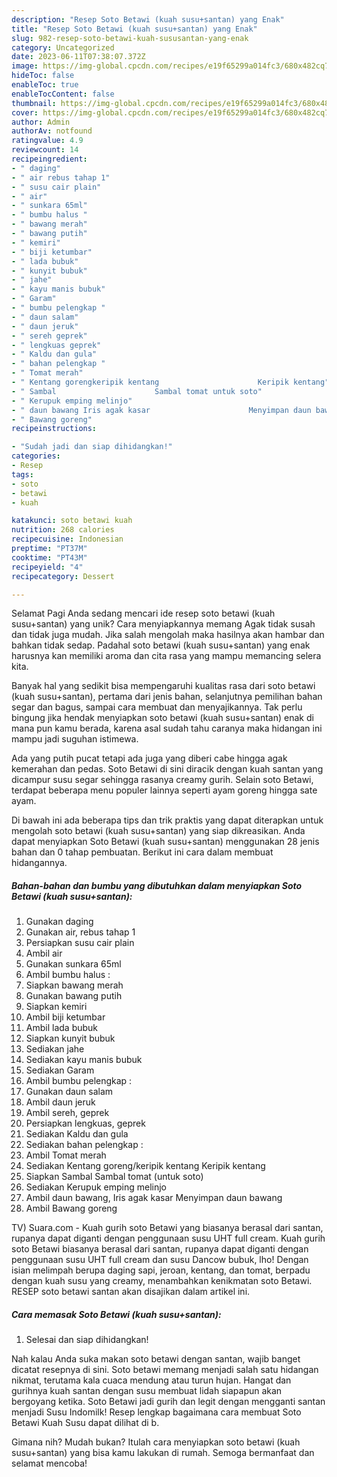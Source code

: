 ```yaml
---
description: "Resep Soto Betawi (kuah susu+santan) yang Enak"
title: "Resep Soto Betawi (kuah susu+santan) yang Enak"
slug: 982-resep-soto-betawi-kuah-sususantan-yang-enak
category: Uncategorized
date: 2023-06-11T07:38:07.372Z
image: https://img-global.cpcdn.com/recipes/e19f65299a014fc3/680x482cq70/soto-betawi-kuah-sususantan-foto-resep-utama.jpg
hideToc: false
enableToc: true
enableTocContent: false
thumbnail: https://img-global.cpcdn.com/recipes/e19f65299a014fc3/680x482cq70/soto-betawi-kuah-sususantan-foto-resep-utama.jpg
cover: https://img-global.cpcdn.com/recipes/e19f65299a014fc3/680x482cq70/soto-betawi-kuah-sususantan-foto-resep-utama.jpg
author: Admin
authorAv: notfound
ratingvalue: 4.9
reviewcount: 14
recipeingredient:
- " daging"
- " air rebus tahap 1"
- " susu cair plain"
- " air"
- " sunkara 65ml"
- " bumbu halus "
- " bawang merah"
- " bawang putih"
- " kemiri"
- " biji ketumbar"
- " lada bubuk"
- " kunyit bubuk"
- " jahe"
- " kayu manis bubuk"
- " Garam"
- " bumbu pelengkap "
- " daun salam"
- " daun jeruk"
- " sereh geprek"
- " lengkuas geprek"
- " Kaldu dan gula"
- " bahan pelengkap "
- " Tomat merah"
- " Kentang gorengkeripik kentang                      Keripik kentang"
- " Sambal                      Sambal tomat untuk soto"
- " Kerupuk emping melinjo"
- " daun bawang Iris agak kasar                      Menyimpan daun bawang"
- " Bawang goreng"
recipeinstructions:

- "Sudah jadi dan siap dihidangkan!"
categories:
- Resep
tags:
- soto
- betawi
- kuah

katakunci: soto betawi kuah 
nutrition: 268 calories
recipecuisine: Indonesian
preptime: "PT37M"
cooktime: "PT43M"
recipeyield: "4"
recipecategory: Dessert

---
```



Selamat Pagi Anda sedang mencari ide resep soto betawi (kuah susu+santan) yang unik? Cara menyiapkannya memang Agak tidak susah dan tidak juga mudah. Jika salah mengolah maka hasilnya akan hambar dan bahkan tidak sedap. Padahal soto betawi (kuah susu+santan) yang enak harusnya kan memiliki aroma dan cita rasa yang mampu memancing selera kita.


Banyak hal yang sedikit bisa mempengaruhi kualitas rasa dari soto betawi (kuah susu+santan), pertama dari jenis bahan, selanjutnya pemilihan bahan segar dan bagus, sampai cara membuat dan menyajikannya. Tak perlu bingung jika hendak menyiapkan soto betawi (kuah susu+santan) enak di mana pun kamu berada, karena asal sudah tahu caranya maka hidangan ini mampu jadi suguhan istimewa.

Ada yang putih pucat tetapi ada juga yang diberi cabe hingga agak kemerahan dan pedas. Soto Betawi di sini diracik dengan kuah santan yang dicampur susu segar sehingga rasanya creamy gurih. Selain soto Betawi, terdapat beberapa menu populer lainnya seperti ayam goreng hingga sate ayam.


Di bawah ini ada beberapa tips dan trik praktis yang dapat diterapkan untuk mengolah soto betawi (kuah susu+santan) yang siap dikreasikan. Anda dapat menyiapkan Soto Betawi (kuah susu+santan) menggunakan 28 jenis bahan dan 0 tahap pembuatan. Berikut ini cara dalam membuat hidangannya.

<!--inarticleads1-->

##### Bahan-bahan dan bumbu yang dibutuhkan dalam menyiapkan Soto Betawi (kuah susu+santan):

1. Gunakan  daging
1. Gunakan  air, rebus tahap 1
1. Persiapkan  susu cair plain
1. Ambil  air
1. Gunakan  sunkara 65ml
1. Ambil  bumbu halus :
1. Siapkan  bawang merah
1. Gunakan  bawang putih
1. Siapkan  kemiri
1. Ambil  biji ketumbar
1. Ambil  lada bubuk
1. Siapkan  kunyit bubuk
1. Sediakan  jahe
1. Sediakan  kayu manis bubuk
1. Sediakan  Garam
1. Ambil  bumbu pelengkap :
1. Gunakan  daun salam
1. Ambil  daun jeruk
1. Ambil  sereh, geprek
1. Persiapkan  lengkuas, geprek
1. Sediakan  Kaldu dan gula
1. Sediakan  bahan pelengkap :
1. Ambil  Tomat merah
1. Sediakan  Kentang goreng/keripik kentang                      Keripik kentang
1. Siapkan  Sambal                      Sambal tomat (untuk soto)
1. Sediakan  Kerupuk emping melinjo
1. Ambil  daun bawang, Iris agak kasar                      Menyimpan daun bawang
1. Ambil  Bawang goreng


TV) Suara.com - Kuah gurih soto Betawi yang biasanya berasal dari santan, rupanya dapat diganti dengan penggunaan susu UHT full cream. Kuah gurih soto Betawi biasanya berasal dari santan, rupanya dapat diganti dengan penggunaan susu UHT full cream dan susu Dancow bubuk, lho! Dengan isian melimpah berupa daging sapi, jeroan, kentang, dan tomat, berpadu dengan kuah susu yang creamy, menambahkan kenikmatan soto Betawi. RESEP soto betawi santan akan disajikan dalam artikel ini. 

<!--inarticleads2-->

##### Cara memasak Soto Betawi (kuah susu+santan):


1. Selesai dan siap dihidangkan!

Nah kalau Anda suka makan soto betawi dengan santan, wajib banget dicatat resepnya di sini. Soto betawi memang menjadi salah satu hidangan nikmat, terutama kala cuaca mendung atau turun hujan. Hangat dan gurihnya kuah santan dengan susu membuat lidah siapapun akan bergoyang ketika. Soto Betawi jadi gurih dan legit dengan mengganti santan menjadi Susu Indomilk! Resep lengkap bagaimana cara membuat Soto Betawi Kuah Susu dapat dilihat di b. 

Gimana nih? Mudah bukan? Itulah cara menyiapkan soto betawi (kuah susu+santan) yang bisa kamu lakukan di rumah. Semoga bermanfaat dan selamat mencoba!
